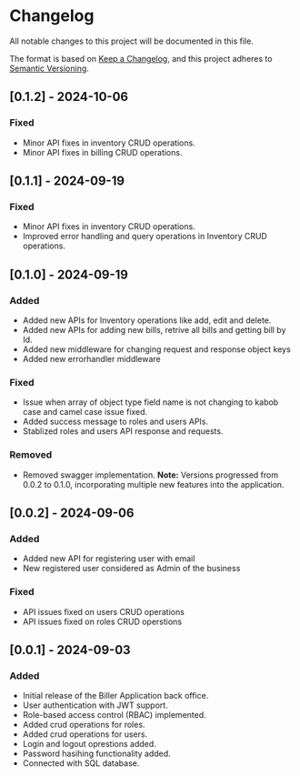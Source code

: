 # Changelog

All notable changes to this project will be documented in this file.

The format is based on [Keep a Changelog](https://keepachangelog.com/en/1.0.0/), and this project adheres to [Semantic Versioning](https://semver.org/spec/v2.0.0.html).

## [0.1.2] - 2024-10-06

### Fixed
- Minor API fixes in inventory CRUD operations.
- Minor API fixes in billing CRUD operations.

## [0.1.1] - 2024-09-19

### Fixed
- Minor API fixes in inventory CRUD operations.
- Improved error handling and query operations in Inventory CRUD operations.

## [0.1.0] - 2024-09-19
### Added
- Added new APIs for Inventory operations like add, edit and delete.
- Added new APIs for adding new bills, retrive all bills and getting bill by Id.
- Added new middleware for changing request and response object keys
- Added new errorhandler middleware

### Fixed
- Issue when array of object type field name is not changing to kabob case and camel case issue fixed.
- Added success message to roles and users APIs.
- Stablized roles and users API response and requests.

### Removed
- Removed swagger implementation.
**Note:** Versions progressed from 0.0.2 to 0.1.0, incorporating multiple new features into the application.

## [0.0.2] - 2024-09-06
### Added
- Added new API for registering user with email
- New registered user considered as Admin of the business

### Fixed
- API issues fixed on users CRUD operations
- API issues fixed on roles CRUD operstions

## [0.0.1] - 2024-09-03
### Added
- Initial release of the Biller Application back office.
- User authentication with JWT support.
- Role-based access control (RBAC) implemented.
- Added crud operations for roles.
- Added crud operations for users.
- Login and logout oprestions added.
- Password hasihing functionality added.
- Connected with SQL database.